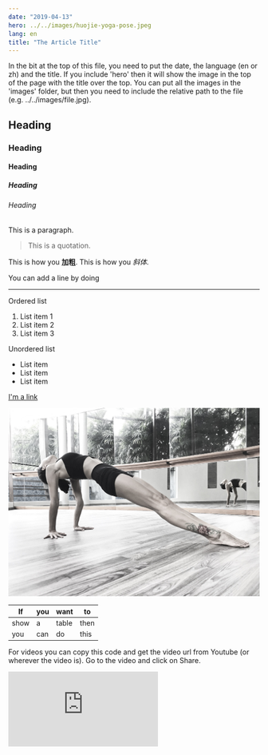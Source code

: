 ```yaml
---
date: "2019-04-13"
hero: ../../images/huojie-yoga-pose.jpeg
lang: en
title: "The Article Title"
---
```


In the bit at the top of this file, you need to put the date, the language (en or zh) and the title. If you include 'hero' then it will show the image in the top of the page with the title over the top. You can put all the images in the 'images' folder, but then you need to include the relative path to the file (e.g. ../../images/file.jpg).

## Heading
### Heading
#### Heading
##### Heading
###### Heading

This is a paragraph.

> This is a quotation.

This is how you **加粗**. This is how you _斜体_.

You can add a line by doing

---

Ordered list

1. List item 1
2. List item 2
3. List item 3

Unordered list

* List item
* List item
* List item

[I'm a link](https://www.google.com)

![This describes an image](../../images/huojie-yoga-pose.jpeg)

| If | you | want | to |
|---|---|---|---|
| show | a | table | then |
| you | can | do | this |

For videos you can copy this code and get the video url from Youtube (or wherever the video is). Go to the video and click on Share.

<div class='embed-container'><iframe src="https://www.youtube.com/embed/Hs4ZqJwR14o" frameborder="0" allow="accelerometer; encrypted-media; gyroscope; picture-in-picture" allowfullscreen></iframe></div>
